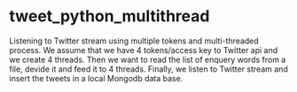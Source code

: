 # tweet_python_multithread
Listening to Twitter stream using multiple tokens and multi-threaded process.
We assume that we have 4 tokens/access key to Twitter api and we create 4 threads. Then we want to read the list of enquery words from a file, devide it and feed it to 4 threads. Finally, we listen to Twitter stream and insert the tweets in a local Mongodb data base. 

